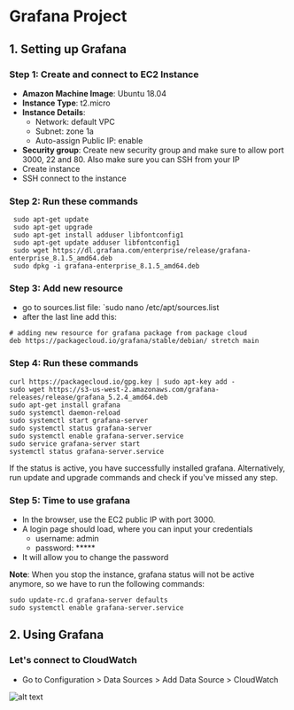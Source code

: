 # Grafana Project

## 1. Setting up Grafana

### Step 1: Create and connect to EC2 Instance

- **Amazon Machine Image**: Ubuntu 18.04
- **Instance Type**: t2.micro
- **Instance Details**: 
	- Network: default VPC 
	- Subnet: zone 1a
	- Auto-assign Public IP: enable
- **Security group**: Create new security group and make sure to allow port 3000, 22 and 80. Also make sure you can SSH from your IP
- Create instance
- SSH connect to the instance

### Step 2: Run these commands

```
 sudo apt-get update
 sudo apt-get upgrade
 sudo apt-get install adduser libfontconfig1
 sudo apt-get update adduser libfontconfig1
 sudo wget https://dl.grafana.com/enterprise/release/grafana-enterprise_8.1.5_amd64.deb
 sudo dpkg -i grafana-enterprise_8.1.5_amd64.deb

```

### Step 3: Add new resource

- go to sources.list file: `sudo nano /etc/apt/sources.list
- after the last line add this:

```
# adding new resource for grafana package from package cloud
deb https://packagecloud.io/grafana/stable/debian/ stretch main
```
	
### Step 4: Run these commands

```
curl https://packagecloud.io/gpg.key | sudo apt-key add -
sudo wget https://s3-us-west-2.amazonaws.com/grafana-releases/release/grafana_5.2.4_amd64.deb
sudo apt-get install grafana
sudo systemctl daemon-reload
sudo systemctl start grafana-server
sudo systemctl status grafana-server
sudo systemctl enable grafana-server.service
sudo service grafana-server start
systemctl status grafana-server.service
```

If the status is active, you have successfully installed grafana. Alternatively, run update and upgrade commands and check if you've missed any step.

### Step 5: Time to use grafana

- In the browser, use the EC2 public IP with port 3000.
- A login page should load, where you can input your credentials
	- username: admin
	- password: *****
- It will allow you to change the password 

**Note**: When you stop the instance, grafana status will not be active anymore, so we have to run the following commands:

```
sudo update-rc.d grafana-server defaults
sudo systemctl enable grafana-server.service
```

## 2. Using Grafana

### Let's connect to CloudWatch

- Go to Configuration > Data Sources > Add Data Source > CloudWatch

![alt text]()
